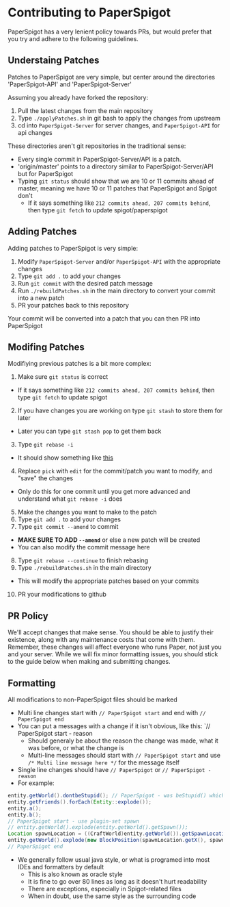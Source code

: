 Contributing to PaperSpigot
==========================
PaperSpigot has a very lenient policy towards PRs, but would prefer that you try and adhere to the following guidelines.

## Understaing Patches
Patches to PaperSpigot are very simple, but center around the directories 'PaperSpigot-API' and 'PaperSpigot-Server'

Assuming you already have forked the repository:

1. Pull the latest changes from the main repository
2. Type `./applyPatches.sh` in git bash to apply the changes from upstream
3. cd into `PaperSpigot-Server` for server changes, and `PaperSpigot-API` for api changes

These directories aren't git repositories in the traditional sense:

- Every single commit in PaperSpigot-Server/API is a patch. 
- 'origin/master' points to a directory similar to PaperSpigot-Server/API but for PaperSpigot
- Typing `git status` should show that we are 10 or 11 commits ahead of master, meaning we have 10 or 11 patches that PaperSpigot and Spigot don't
  - If it says something like `212 commits ahead, 207 commits behind`, then type `git fetch` to update spigot/paperspigot

## Adding Patches
Adding patches to PaperSpigot is very simple:

1) Modify `PaperSpigot-Server` and/or `PaperSpigot-API` with the appropriate changes
2) Type `git add .` to add your changes
3) Run `git commit` with the desired patch message
4) Run `./rebuildPatches.sh` in the main directory to convert your commit into a new patch
5) PR your patches back to this repository

Your commit will be converted into a patch that you can then PR into PaperSpigot

## Modifing Patches
Modifiying previous patches is a bit more complex:

1. Make sure `git status` is correct
  - If it says something like `212 commits ahead, 207 commits behind`, then type `git fetch` to update spigot
2. If you have changes you are working on type `git stash` to store them for later
  - Later you can type `git stash pop` to get them back
3. Type `git rebase -i`
  - It should show something like [this](https://gist.github.com/Zbob750/e6bb220d3b734933c320)
4. Replace `pick` with `edit` for the commit/patch you want to modify, and "save" the changes
  - Only do this for one commit until you get more advanced and understand what `git rebase -i` does
5. Make the changes you want to make to the patch
6. Type `git add .` to add your changes
7. Type `git commit --amend` to commit
  - **MAKE SURE TO ADD `--amend`** or else a new patch will be created
  - You can also modify the commit message here
8. Type `git rebase --continue` to finish rebasing
9. Type `./rebuildPatches.sh` in the main directory
  - This will modify the appropriate patches based on your commits
10. PR your modifications to github

## PR Policy
We'll accept changes that make sense. You should be able to justify their existence, along with any maintenance costs that come with them. Remember, these changes will affect everyone who runs Paper, not just you and your server.
While we will fix minor formatting issues, you should stick to the guide below when making and submitting changes.

## Formatting
All modifications to non-PaperSpigot files should be marked
- Multi line changes start with `// PaperSpigot start` and end with `// PaperSpigot end`
- You can put a messages with a change if it isn't obvious, like this: `// PaperSpigot start - reason
  - Should generaly be about the reason the change was made, what it was before, or what the change is
  - Multi-line messages should start with `// PaperSpigot start` and use `/* Multi line message here */` for the message itself
- Single line changes should have `// PaperSpigot` or `// PaperSpigot - reason`
- For example:
````java
entity.getWorld().dontbeStupid(); // PaperSpigot - was beStupid() which is bad
entity.getFriends().forEach(Entity::explode());
entity.a();
entity.b();
// PaperSpigot start - use plugin-set spawn
// entity.getWorld().explode(entity.getWorld().getSpawn());
Location spawnLocation = ((CraftWorld)entity.getWorld()).getSpawnLocation();
entity.getWorld().explode(new BlockPosition(spawnLocation.getX(), spawnLocation.getY(), spawnLocation.getZ()));
// PaperSpigot end
````
- We generally follow usual java style, or what is programed into most IDEs and formatters by default
  - This is also known as oracle style
  - It is fine to go over 80 lines as long as it doesn't hurt readability
  - There are exceptions, especially in Spigot-related files
  - When in doubt, use the same style as the surrounding code
